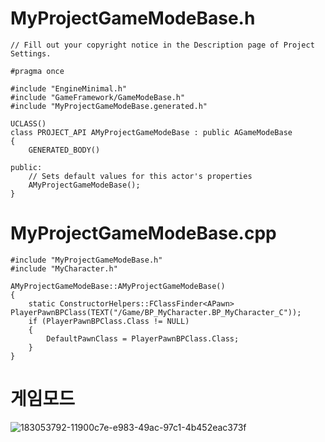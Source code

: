 # MyProjectGameModeBase.h
```
// Fill out your copyright notice in the Description page of Project Settings.

#pragma once

#include "EngineMinimal.h"
#include "GameFramework/GameModeBase.h"
#include "MyProjectGameModeBase.generated.h"

UCLASS()
class PROJECT_API AMyProjectGameModeBase : public AGameModeBase
{
  	GENERATED_BODY()
  
public:
  	// Sets default values for this actor's properties
  	AMyProjectGameModeBase();
}
```
# MyProjectGameModeBase.cpp
```
#include "MyProjectGameModeBase.h"
#include "MyCharacter.h"

AMyProjectGameModeBase::AMyProjectGameModeBase()
{
	static ConstructorHelpers::FClassFinder<APawn> PlayerPawnBPClass(TEXT("/Game/BP_MyCharacter.BP_MyCharacter_C"));
	if (PlayerPawnBPClass.Class != NULL)
	{
		DefaultPawnClass = PlayerPawnBPClass.Class;
	}
}
```
# 게임모드 

![183053792-11900c7e-e983-49ac-97c1-4b452eac373f](https://user-images.githubusercontent.com/97510008/202837367-adde990c-c242-4fd7-aad6-05e114f2681f.png)
